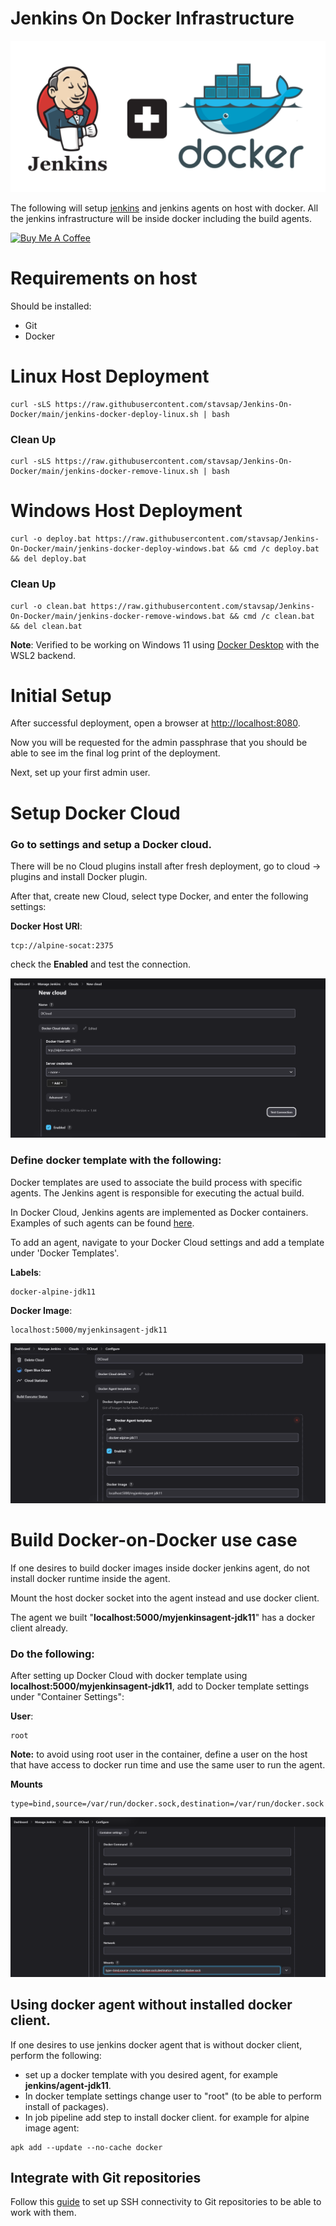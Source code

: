 # Jenkins On Docker Infrastructure

![pic](.meta/jenkins-docker.png)

The following will setup [jenkins](https://www.jenkins.io/) and jenkins agents on host with docker. All the jenkins infrastructure will be inside docker including the build agents.

<a href="https://www.buymeacoffee.com/stavsapq" target="_blank"><img src="https://cdn.buymeacoffee.com/buttons/default-orange.png" alt="Buy Me A Coffee" height="40" width="174"></a>

# Requirements on host

Should be installed:

- Git
- Docker

# Linux Host Deployment

``` shell
curl -sLS https://raw.githubusercontent.com/stavsap/Jenkins-On-Docker/main/jenkins-docker-deploy-linux.sh | bash
```

### Clean Up

``` shell
curl -sLS https://raw.githubusercontent.com/stavsap/Jenkins-On-Docker/main/jenkins-docker-remove-linux.sh | bash
```

# Windows Host Deployment

``` shell
curl -o deploy.bat https://raw.githubusercontent.com/stavsap/Jenkins-On-Docker/main/jenkins-docker-deploy-windows.bat && cmd /c deploy.bat && del deploy.bat
```

### Clean Up

``` shell
curl -o clean.bat https://raw.githubusercontent.com/stavsap/Jenkins-On-Docker/main/jenkins-docker-remove-windows.bat && cmd /c clean.bat && del clean.bat
```

**Note**: Verified to be working on Windows 11 using [Docker Desktop](https://www.docker.com/products/docker-desktop/) with the WSL2 backend.

# Initial Setup

After successful deployment, open a browser at [http://localhost:8080](http://localhost:8080).

Now you will be requested for the admin passphrase that you should be able to see im the final log print of the deployment.

Next, set up your first admin user.

# Setup Docker Cloud

### Go to settings and setup a Docker cloud.

There will be no Cloud plugins install after fresh deployment, go to cloud -> plugins and install Docker plugin.

After that, create new Cloud, select type Docker, and enter the following settings:

**Docker Host URI**:

``` shell
tcp://alpine-socat:2375
```

check the **Enabled** and test the connection.

![pic](.meta/cloud-setup.png)

### Define docker template with the following:

Docker templates are used to associate the build process with specific agents. The Jenkins agent is responsible for executing the actual build.

In Docker Cloud, Jenkins agents are implemented as Docker containers. Examples of such agents can be found [here](/agent).

To add an agent, navigate to your Docker Cloud settings and add a template under 'Docker Templates'.

**Labels**:

``` shell
docker-alpine-jdk11
```

**Docker Image**:

``` shell
localhost:5000/myjenkinsagent-jdk11
```

![pic](.meta/docker-template-setup.png)

# Build Docker-on-Docker use case

If one desires to build docker images inside docker jenkins agent, do not install docker runtime inside the agent.

Mount the host docker socket into the agent instead and use docker client.

The agent we built "**localhost:5000/myjenkinsagent-jdk11**" has a docker client already.

### Do the following:

After setting up Docker Cloud with docker template using **localhost:5000/myjenkinsagent-jdk11**, add to Docker template settings under "Container Settings":

**User**:

``` shell
root
```
**Note:** to avoid using root user in the container, define a user on the host that have access to docker run time and use the same user to run the agent.

**Mounts**

``` shell
type=bind,source=/var/run/docker.sock,destination=/var/run/docker.sock
```
![pic](.meta/docker-container-setup.png)

## Using docker agent without installed docker client.

If one desires to use jenkins docker agent that is without docker client, perform the following:

- set up a docker template with you desired agent, for example **jenkins/agent-jdk11**.
- In docker template settings change user to "root" (to be able to perform install of packages).
- In job pipeline add step to install docker client. for example for alpine image agent:

``` shell
apk add --update --no-cache docker
```

## Integrate with Git repositories

Follow this [guide](https://dev.to/behainguyen/cicd-06-jenkins-accessing-private-github-repos-using-ssh-keys-313b) to set up SSH connectivity to Git repositories to be able to work with them.
